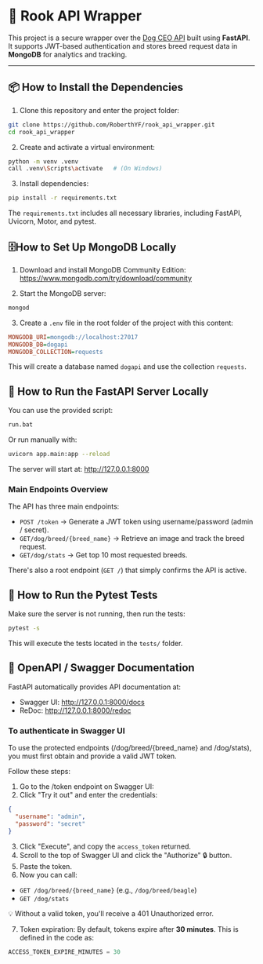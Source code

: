 # 🐶 Rook API Wrapper

This project is a secure wrapper over the [Dog CEO API](https://dog.ceo/dog-api/) built using **FastAPI**. It supports JWT-based authentication and stores breed request data in **MongoDB** for analytics and tracking.

---

## 📦 How to Install the Dependencies

1. Clone this repository and enter the project folder:

```bash
git clone https://github.com/RoberthYF/rook_api_wrapper.git
cd rook_api_wrapper
```

2. Create and activate a virtual environment:
```bash
python -m venv .venv
call .venv\Scripts\activate   # (On Windows)
```

3. Install dependencies:
```bash
pip install -r requirements.txt
```
The ``requirements.txt`` includes all necessary libraries, including FastAPI, Uvicorn, Motor, and pytest.

## 🗄️How to Set Up MongoDB Locally
1. Download and install MongoDB Community Edition:
https://www.mongodb.com/try/download/community

2. Start the MongoDB server:
```bash
mongod
```

3. Create a ``.env`` file in the root folder of the project with this content:

```ini
MONGODB_URI=mongodb://localhost:27017
MONGODB_DB=dogapi
MONGODB_COLLECTION=requests
```
This will create a database named ``dogapi`` and use the collection ``requests``.

## 🚀 How to Run the FastAPI Server Locally
You can use the provided script:
```bash
run.bat
```
Or run manually with:
```bash
uvicorn app.main:app --reload
```
The server will start at:
http://127.0.0.1:8000

### Main Endpoints Overview
The API has three main endpoints:

- ``POST /token`` → Generate a JWT token using username/password (admin / secret).
- ``GET/dog/breed/{breed_name}`` → Retrieve an image and track the breed request.
- ``GET/dog/stats`` → Get top 10 most requested breeds.

There's also a root endpoint (``GET /``) that simply confirms the API is active.

## 🧪 How to Run the Pytest Tests
Make sure the server is not running, then run the tests:
```bash
pytest -s
```
This will execute the tests located in the ``tests/`` folder.

## 🧾 OpenAPI / Swagger Documentation
FastAPI automatically provides API documentation at:

- Swagger UI: http://127.0.0.1:8000/docs
- ReDoc: http://127.0.0.1:8000/redoc

### To authenticate in Swagger UI

To use the protected endpoints (/dog/breed/{breed_name} and /dog/stats), you must first obtain and provide a valid JWT token.

Follow these steps:

1. Go to the /token endpoint on Swagger UI:
2. Click "Try it out" and enter the credentials:

```json
{
  "username": "admin",
  "password": "secret"
}
```
3. Click "Execute", and copy the ``access_token`` returned.
4. Scroll to the top of Swagger UI and click the "Authorize" 🔒 button.
5. Paste the token.
6. Now you can call:
- ``GET /dog/breed/{breed_name}`` (e.g., ``/dog/breed/beagle``)
- ``GET /dog/stats``

💡 Without a valid token, you'll receive a 401 Unauthorized error.

7. Token expiration:
By default, tokens expire after **30 minutes**.
This is defined in the code as:
```python
ACCESS_TOKEN_EXPIRE_MINUTES = 30
```

